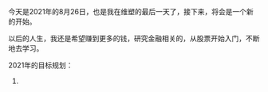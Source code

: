今天是2021年的8月26日，也是我在维塑的最后一天了，接下来，将会是一个新的开始。

以后的人生，我还是希望赚到更多的钱，研究金融相关的，从股票开始入门，不断地去学习。

2021年的目标规划：

1. 
<!--stackedit_data:
eyJoaXN0b3J5IjpbLTIwODQ0MDU0MDRdfQ==
-->